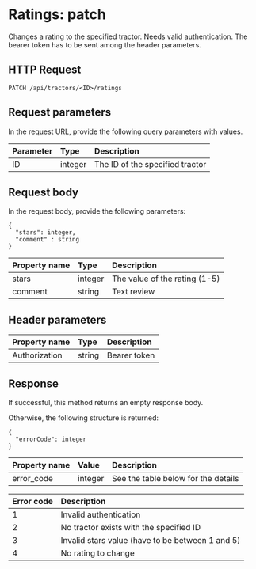 # Ratings: patch

Changes a rating to the specified tractor. Needs valid authentication. The bearer token has to be sent among the header parameters.

## HTTP Request

```text
PATCH /api/tractors/<ID>/ratings
```

## Request parameters

In the request URL, provide the following query parameters with values.

| Parameter | Type    | Description                     |
|:----------|:--------|:--------------------------------|
| ID        | integer | The ID of the specified tractor |

## Request body

In the request body, provide the following parameters:

```text
{
  "stars": integer,
  "comment" : string
}
```

| Property name | Type    | Description                   |
|:--------------|:--------|:------------------------------|
| stars         | integer | The value of the rating (1-5) |
| comment       | string  | Text review                   |

## Header parameters

| Property name | Type   | Description  |
|:--------------|:-------|:-------------|
| Authorization | string | Bearer token |

## Response

If successful, this method returns an empty response body.

Otherwise, the following structure is returned:

```text
{
  "errorCode": integer
}
```

| Property name | Value   | Description                         |
|:--------------|:--------|:------------------------------------|
| error_code    | integer | See the table below for the details |

| Error code | Description                                      |
|:-----------|:-------------------------------------------------|
| 1          | Invalid authentication                           |
| 2          | No tractor exists with the specified ID          |
| 3          | Invalid stars value (have to be between 1 and 5) |
| 4          | No rating to change                              |

